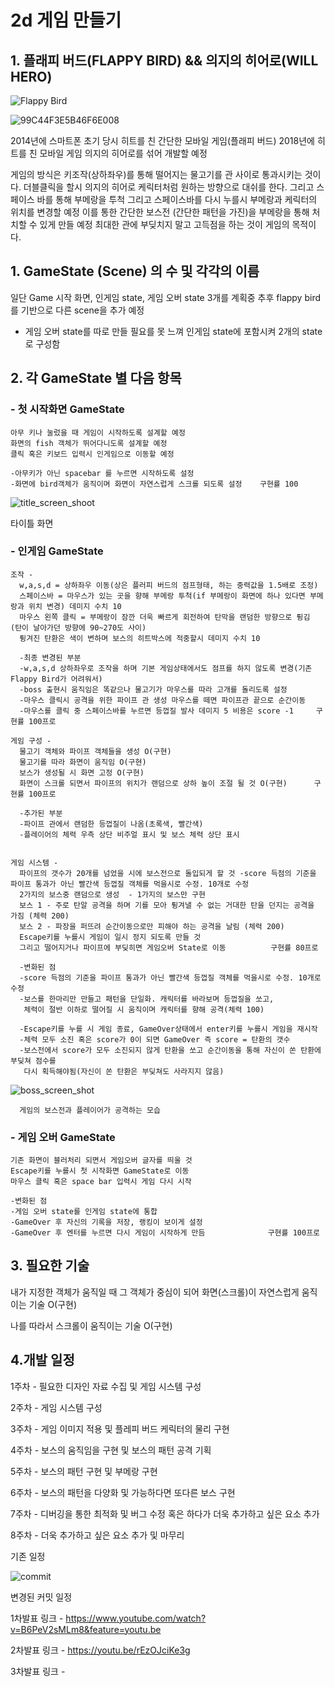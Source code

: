 # __2d 게임 만들기__

## 1. 플래피 버드(FLAPPY BIRD) && 의지의 히어로(WILL HERO)
![Flappy Bird](https://user-images.githubusercontent.com/68374446/94271138-2a5d3300-ff7c-11ea-848a-2d61f551a930.jpg)

![99C44F3E5B46F6E008](https://user-images.githubusercontent.com/68374446/95655352-a1302980-0b41-11eb-8523-4df116e8ac47.jpg)


  2014년에 스마트폰 초기 당시 히트를 친 간단한 모바일 게임(플래피 버드)
  2018년에 히트를 친 모바일 게임 의지의 히어로를 섞어 개발할 예정

  게임의 방식은 키조작(상하좌우)를 통해 떨어지는 물고기를 관 사이로 통과시키는 것이다.
  더블클릭을 할시 의지의 히어로 케릭터처럼 원하는 방향으로 대쉬를 한다.
  그리고 스페이스 바를 통해 부메랑을 투척 그리고 스페이스바를 다시 누를시 부메랑과 케릭터의 위치를 변경할 예정
  이를 통한 간단한 보스전 (간단한 패턴을 가진)을 부메랑을 통해 처치할 수 있게 만들 예정
  최대한 관에 부딪치지 말고 고득점을 하는 것이 게임의 목적이다.

## 1. GameState (Scene) 의 수 및 각각의 이름

  일단 Game 시작 화면, 인게임 state, 게임 오버 state 3개를 계획중
  추후 flappy bird를 기반으로 다른 scene을 추가 예정
  
  - 게임 오버 state를 따로 만들 필요를 못 느껴 인게임 state에 포함시켜 2개의 state로 구성함
  
## 2. 각 GameState 별 다음 항목

### - 첫 시작화면 GameState
    아무 키나 눌렀을 때 게임이 시작하도록 설계할 예정 
    화면의 fish 객체가 뛰어다니도록 설계할 예정
    클릭 혹은 키보드 입력시 인게임으로 이동할 예정
    
    -아무키가 아닌 spacebar 를 누르면 시작하도록 설정
    -화면에 bird객체가 움직이며 화면이 자연스럽게 스크롤 되도록 설정    구현률 100
    
![title_screen_shoot](https://user-images.githubusercontent.com/68374446/101348193-9938ff80-38ce-11eb-845e-52102294e1f2.PNG)
    
   타이틀 화면
    
    

### - 인게임 GameState
    
    조작 -
      w,a,s,d = 상하좌우 이동(상은 플러피 버드의 점프형태, 하는 중력값을 1.5배로 조정)
      스페이스바 = 마우스가 있는 곳을 향해 부메랑 투척(if 부메랑이 화면에 하나 있다면 부메랑과 위치 변경) 데미지 수치 10
      마우스 왼쪽 클릭 = 부메랑이 잠깐 더욱 빠르게 회전하여 탄막을 랜덤한 방향으로 튕김 (탄이 날아가던 방향에 90~270도 사이)
      튕겨진 탄환은 색이 변하며 보스의 히트박스에 적중할시 데미지 수치 10
      
      -최종 변경된 부분
      -w,a,s,d 상하좌우로 조작을 하며 기본 게임상태에서도 점프를 하지 않도록 변경(기존 Flappy Bird가 어려워서)
      -boss 출현시 움직임은 똑같으나 물고기가 마우스를 따라 고개를 돌리도록 설정
      -마우스 클릭시 공격을 위한 파이프 관 생성 마우스를 떼면 파이프관 끝으로 순간이동
      -마우스를 클릭 중 스페이스바를 누르면 등껍질 발사 데미지 5 비용은 score -1     구현률 100프로
    
    게임 구성 -
      물고기 객체와 파이프 객체들을 생성 O(구현)
      물고기를 따라 화면이 움직임 O(구현)
      보스가 생성될 시 화면 고정 O(구현)
      화면이 스크롤 되면서 파이프의 위치가 랜덤으로 상하 높이 조절 될 것 O(구현)      구현률 100프로
      
      -추가된 부분
      -파이프 관에서 랜덤한 등껍질이 나옴(초록색, 빨간색)
      -플레이어의 체력 우측 상단 비주얼 표시 및 보스 체력 상단 표시
      
    
    게임 시스템 -
      파이프의 갯수가 20개를 넘었을 시에 보스전으로 돌입되게 할 것 -score 득점의 기준을 파이프 통과가 아닌 빨간색 등껍질 객체를 먹을시로 수정. 10개로 수정
      2가지의 보스중 랜덤으로 생성  - 1가지의 보스만 구현
      보스 1 - 주로 탄알 공격을 하며 기를 모아 튕겨낼 수 없는 거대한 탄을 던지는 공격을 가짐 (체력 200)
      보스 2 - 파장을 퍼뜨려 순간이동으로만 피해야 하는 공격을 날림 (체력 200)
      Escape키를 누를시 게임이 일시 정지 되도록 만들 것
      그리고 떨어지거나 파이프에 부딪히면 게임오버 State로 이동          구현률 80프로
      
      -변화된 점
      -score 득점의 기준을 파이프 통과가 아닌 빨간색 등껍질 객체를 먹을시로 수정. 10개로 수정
      -보스를 한마리만 만들고 패턴을 단일화. 캐릭터를 바라보며 등껍질을 쏘고, 
       체력이 절반 이하로 떨어질 시 움직이며 캐릭터를 향해 공격(체력 100)
       
      -Escape키를 누를 시 게임 종료, GameOver상태에서 enter키를 누를시 게임을 재시작
      -체력 모두 소진 혹은 score가 0이 되면 GameOver 즉 score = 탄환의 갯수
      -보스전에서 score가 모두 소진되지 않게 탄환을 쏘고 순간이동을 통해 자신이 쏜 탄환에 부딪쳐 점수를 
       다시 획득해야됨(자신이 쏜 탄환은 부딪쳐도 사라지지 않음)
      


![boss_screen_shot](https://user-images.githubusercontent.com/68374446/101348259-b2da4700-38ce-11eb-80c3-59a5185f241b.PNG)
      
      게임의 보스전과 플레이어가 공격하는 모습
      
      
### - 게임 오버 GameState
    기존 화면이 블러처리 되면서 게임오버 글자를 띄울 것
    Escape키를 누를시 첫 시작화면 GameState로 이동
    마우스 클릭 혹은 space bar 입력시 게임 다시 시작
    
    -변화된 점
    -게임 오버 state를 인게임 state에 통합
    -GameOver 후 자신의 기록을 저장, 랭킹이 보이게 설정 
    -GameOver 후 엔터를 누르면 다시 게임이 시작하게 만듬              구현률 100프로
    

## 3. 필요한 기술

  내가 지정한 객체가 움직일 때 그 객체가 중심이 되어 화면(스크롤)이
  자연스럽게 움직이는 기술 O(구현)
  
  나를 따라서 스크롤이 움직이는 기술 O(구현)
  
## 4.개발 일정

  1주차 - 필요한 디자인 자료 수집 및 게임 시스템 구성

  2주차 - 게임 시스템 구성

  3주차 - 게임 이미지 적용 및 플레피 버드 케릭터의 물리 구현

  4주차 - 보스의 움직임을 구현 및 보스의 패턴 공격 기획

  5주차 - 보스의 패턴 구현 및 부메랑 구현

  6주차 - 보스의 패턴을 다양화 및 가능하다면 또다른 보스 구현

  7주차 - 디버깅을 통한 최적화 및 버그 수정 혹은 하다가 더욱 추가하고 싶은 요소 추가

  8주차 - 더욱 추가하고 싶은 요소 추가 및 마무리
  
  기존 일정
  
  
![commit](https://user-images.githubusercontent.com/68374446/101347270-2a0edb80-38cd-11eb-91e9-979d6afd9f57.PNG)
  
  변경된 커밋 일정
  
  
  
  
  1차발표 링크 - https://www.youtube.com/watch?v=B6PeV2sMLm8&feature=youtu.be
  
  2차발표 링크 - https://youtu.be/rEzOJciKe3g
  
  3차발표 링크 -
